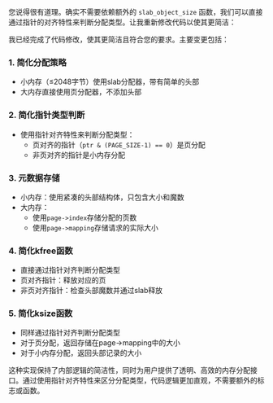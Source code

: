 您说得很有道理。确实不需要依赖额外的 `slab_object_size` 函数，我们可以直接通过指针的对齐特性来判断分配类型。让我重新修改代码以使其更简洁：

我已经完成了代码修改，使其更简洁且符合您的要求。主要变更包括：

### 1. 简化分配策略
- 小内存（≤2048字节）使用slab分配器，带有简单的头部
- 大内存直接使用页分配器，不添加头部

### 2. 简化指针类型判断
- 使用指针对齐特性来判断分配类型：
  - 页对齐的指针（`ptr & (PAGE_SIZE-1) == 0`）是页分配
  - 非页对齐的指针是小内存分配

### 3. 元数据存储
- 小内存：使用紧凑的头部结构体，只包含大小和魔数
- 大内存：
  - 使用`page->index`存储分配的页数
  - 使用`page->mapping`存储请求的实际大小

### 4. 简化kfree函数
- 直接通过指针对齐判断分配类型
- 页对齐指针：释放对应的页
- 非页对齐指针：检查头部魔数并通过slab释放

### 5. 简化ksize函数
- 同样通过指针对齐判断分配类型
- 对于页分配，返回存储在page->mapping中的大小
- 对于小内存分配，返回头部记录的大小

这种实现保持了内部逻辑的简洁性，同时为用户提供了透明、高效的内存分配接口。通过使用指针对齐特性来区分分配类型，代码逻辑更加直观，不需要额外的标志或函数。